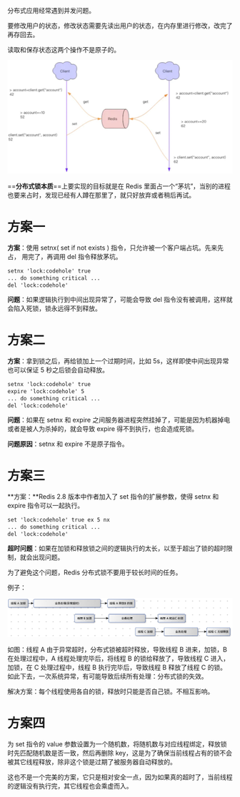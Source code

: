 分布式应用经常遇到并发问题。

要修改用户的状态，修改状态需要先读出用户的状态，在内存里进行修改，改完了再存回去。

读取和保存状态这两个操作不是原子的。

![](images/20200113194941.jpg)

==**分布式锁本质**==上要实现的目标就是在 Redis 里面占一个“茅坑”，当别的进程也要来占时，发现已经有人蹲在那里了，就只好放弃或者稍后再试。

# 方案一

**方案**：使用 setnx( set if not exists ) 指令，只允许被一个客户端占坑。先来先占， 用完了，再调用 del 指令释放茅坑。

```shell
setnx 'lock:codehole' true
... do something critical ...
del 'lock:codehole'
```

**问题**：如果逻辑执行到中间出现异常了，可能会导致 del 指令没有被调用，这样就会陷入死锁，锁永远得不到释放。

# 方案二

**方案**：拿到锁之后，再给锁加上一个过期时间，比如 5s，这样即使中间出现异常也可以保证 5 秒之后锁会自动释放。

```shell
setnx 'lock:codehole' true
expire 'lock:codehole' 5
... do something critical ...
del 'lock:codehole'
```

**问题**：如果在 setnx 和 expire 之间服务器进程突然挂掉了，可能是因为机器掉电或者是被人为杀掉的，就会导致 expire 得不到执行，也会造成死锁。

**问题原因**：setnx 和 expire 不是原子指令。

# 方案三

**方案：**Redis 2.8 版本中作者加入了 set 指令的扩展参数，使得 setnx 和 expire 指令可以一起执行。

```shell
set 'lock:codehole' true ex 5 nx
... do something critical ...
del 'lock:codehole'
```

**超时问题**：如果在加锁和释放锁之间的逻辑执行的太长，以至于超出了锁的超时限制，就会出现问题。

为了避免这个问题，Redis 分布式锁不要用于较长时间的任务。

例子：

![](images/20200114113718.jpg)

如图：线程 A 由于异常超时，分布式锁被超时释放，导致线程 B 进来，加锁，B 在处理过程中，A 线程处理完毕后，将线程 B 的锁给释放了，导致线程 C 进入，加锁，在 C 处理过程中，线程 B 执行完毕后，导致线程 B 释放了线程 C 的锁。如此下去，一次系统异常，有可能导致后续所有处理：分布式锁的失效。



解决方案：每个线程使用各自的锁，释放时只能是否自己锁。不相互影响。 

# 方案四

为 set 指令的 value 参数设置为一个随机数，将随机数与对应线程绑定，释放锁时先匹配随机数是否一致，然后再删除 key，这是为了确保当前线程占有的锁不会被其它线程释放，除非这个锁是过期了被服务器自动释放的。 



这也不是一个完美的方案，它只是相对安全一点，因为如果真的超时了，当前线程的逻辑没有执行完，其它线程也会乘虚而入。